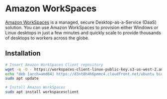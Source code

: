 Amazon WorkSpaces
=================

[Amazon WorkSpaces](https://aws.amazon.com/workspaces) is a managed, secure Desktop-as-a-Service (DaaS) solution. You
can use Amazon WorkSpaces to provision either Windows or Linux desktops in just a few minutes and quickly scale to
provide thousands of desktops to workers across the globe.

## Installation

```sh
# Insert Amazon WorkSpaces Client repository
wget -q -O - https://workspaces-client-linux-public-key.s3-us-west-2.amazonaws.com/ADB332E7.asc | sudo apt-key add -
echo "deb [arch=amd64] https://d3nt0h4h6pmmc4.cloudfront.net/ubuntu bionic main" | sudo tee /etc/apt/sources.list.d/amazon-workspaces-clients.list
sudo apt update

# Install Amazon WorkSpaces
sudo apt install workspacesclient
```
